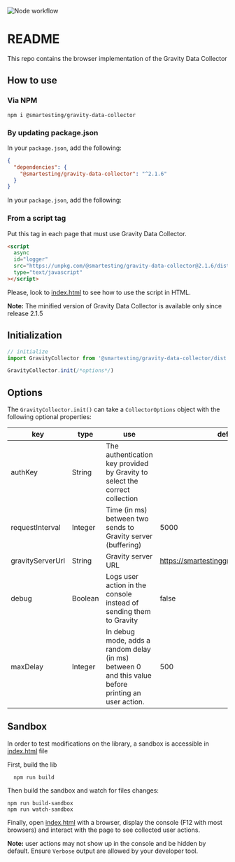 ![Node workflow](https://github.com/Smartesting/gravity-data-collector/actions/workflows/node.js.yml/badge.svg)

# README

This repo contains the browser implementation of the Gravity Data Collector

## How to use

### Via NPM

```console
npm i @smartesting/gravity-data-collector
```

### By updating package.json

In your `package.json`, add the following:

```json
{
  "dependencies": {
    "@smartesting/gravity-data-collector": "^2.1.6"
  }
}
```

In your `package.json`, add the following:

### From a script tag

Put this tag in each page that must use Gravity Data Collector.

```html
<script
  async
  id="logger"
  src="https://unpkg.com/@smartesting/gravity-data-collector@2.1.6/dist/gravity-logger-min.js"
  type="text/javascript"
></script>
```

Please, look to [index.html](sample/index.html) to see how to use the script in HTML.

**Note:** The minified version of Gravity Data Collector is available only since release 2.1.5

## Initialization

```typescript
// initialize
import GravityCollector from '@smartesting/gravity-data-collector/dist'

GravityCollector.init(/*options*/)
```

## Options

The `GravityCollector.init()` can take a `CollectorOptions` object with the following optional properties:

| key              | type    | use                                                                                                 | default value                                  |
| ---------------- | ------- | --------------------------------------------------------------------------------------------------- | ---------------------------------------------- |
| authKey          | String  | The authentication key provided by Gravity to select the correct collection                         |                                                |
| requestInterval  | Integer | Time (in ms) between two sends to Gravity server (buffering)                                        | 5000                                           |
| gravityServerUrl | String  | Gravity server URL                                                                                  | https://smartestinggravityserver.herokuapp.com |
| debug            | Boolean | Logs user action in the console instead of sending them to Gravity                                  | false                                          |
| maxDelay         | Integer | In debug mode, adds a random delay (in ms) between 0 and this value before printing an user action. | 500                                            |

## Sandbox

In order to test modifications on the library, a sandbox is accessible in [index.html](sample/index.html) file

First, build the lib

```shell
  npm run build
```

Then build the sandbox and watch for files changes:

```shell
npm run build-sandbox
npm run watch-sandbox
```

Finally, open [index.html](sample/index.html) with a browser, display the console (F12 with most browsers) and interact
with
the page to see collected user actions.

**Note:** user actions may not show up in the console and be hidden by default. Ensure `Verbose` output are allowed by
your
developer tool.
